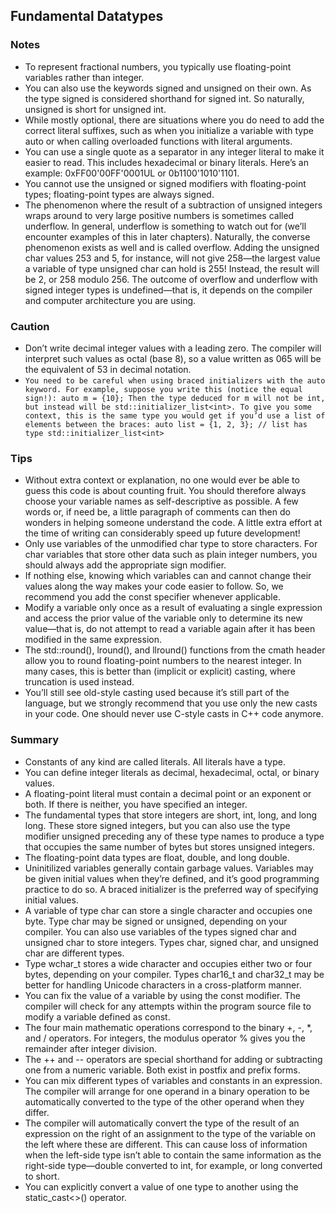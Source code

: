 ## Fundamental Datatypes
### Notes
* To represent fractional numbers, you typically use floating-point variables rather than integer.
* You can also use the keywords signed and unsigned on their own. As the type signed is considered shorthand for signed int. So naturally, unsigned is short for unsigned int.
* While mostly optional, there are situations where you do need to add the correct literal suffixes,
such as when you initialize a variable with type auto or when calling overloaded functions with literal arguments.
* You can use a single quote as a separator in any integer literal to make it easier to read. This
includes hexadecimal or binary literals. Here’s an example: 0xFF00'00FF'0001UL or 0b1100'1010'1101.
* You cannot use the unsigned or signed modifiers with floating-point types; floating-point types are
always signed.
* The phenomenon where the result of a subtraction of unsigned integers wraps around to very large
positive numbers is sometimes called underflow. In general, underflow is something to watch out for (we’ll
encounter examples of this in later chapters). Naturally, the converse phenomenon exists as well and is called
overflow. Adding the unsigned char values 253 and 5, for instance, will not give 258—the largest value a
variable of type unsigned char can hold is 255! Instead, the result will be 2, or 258 modulo 256. The outcome
of overflow and underflow with signed integer types is undefined—that is, it depends on the compiler and
computer architecture you are using.


### Caution
* Don’t write decimal integer values with a leading zero. The compiler will interpret such values as
octal (base 8), so a value written as 065 will be the equivalent of 53 in decimal notation.
* `You need to be careful when using braced initializers with the auto keyword. For example,
suppose you write this (notice the equal sign!):
auto m = {10};
Then the type deduced for m will not be int, but instead will be std::initializer_list<int>. To give you
some context, this is the same type you would get if you’d use a list of elements between the braces:
auto list = {1, 2, 3}; // list has type std::initializer_list<int>`


### Tips
* Without extra context or explanation, no one would ever be able to guess this code is about counting
fruit. You should therefore always choose your variable names as self-descriptive as possible. A few words or, if need be, a little paragraph of comments can then do wonders in helping someone understand the code. A little extra effort at the time of writing can considerably speed up future development!
* Only use variables of the unmodified char type to store characters. For char variables that store other
data such as plain integer numbers, you should always add the appropriate sign modifier.
* If nothing else, knowing which variables can and cannot change their values along the way makes
your code easier to follow. So, we recommend you add the const specifier whenever applicable.
* Modify a variable only once as a result of evaluating a single expression and access the prior value of
the variable only to determine its new value—that is, do not attempt to read a variable again after it has been
modified in the same expression.
* The std::round(), lround(), and llround() functions from the cmath
header allow you to round floating-point numbers to the nearest integer. In many cases, this is better than
(implicit or explicit) casting, where truncation is used instead.
* You’ll still see old-style casting used because it’s still part of the language, but we strongly recommend
that you use only the new casts in your code. One should never use C-style casts in C++ code anymore. 

### Summary
* Constants of any kind are called literals. All literals have a type.
* You can define integer literals as decimal, hexadecimal, octal, or binary values.
* A floating-point literal must contain a decimal point or an exponent or both. If there
is neither, you have specified an integer.
* The fundamental types that store integers are short, int, long, and long long. These
store signed integers, but you can also use the type modifier unsigned preceding any
of these type names to produce a type that occupies the same number of bytes but
stores unsigned integers.
* The floating-point data types are float, double, and long double.
* Uninitilized variables generally contain garbage values. Variables may be given
initial values when they’re defined, and it’s good programming practice to do so.
A braced initializer is the preferred way of specifying initial values.
* A variable of type char can store a single character and occupies one byte. Type
char may be signed or unsigned, depending on your compiler. You can also use
variables of the types signed char and unsigned char to store integers. Types char,
signed char, and unsigned char are different types.
* Type wchar_t stores a wide character and occupies either two or four bytes,
depending on your compiler. Types char16_t and char32_t may be better for
handling Unicode characters in a cross-platform manner.
* You can fix the value of a variable by using the const modifier. The compiler will
check for any attempts within the program source file to modify a variable defined as
const.
* The four main mathematic operations correspond to the binary +, -, *, and /
operators. For integers, the modulus operator % gives you the remainder after integer
division.
* The ++ and -- operators are special shorthand for adding or subtracting one from a
numeric variable. Both exist in postfix and prefix forms.
* You can mix different types of variables and constants in an expression. The compiler
will arrange for one operand in a binary operation to be automatically converted to
the type of the other operand when they differ.
* The compiler will automatically convert the type of the result of an expression on the
right of an assignment to the type of the variable on the left where these are different.
This can cause loss of information when the left-side type isn’t able to contain the
same information as the right-side type—double converted to int, for example, or
long converted to short.
* You can explicitly convert a value of one type to another using the static_cast<>()
operator.